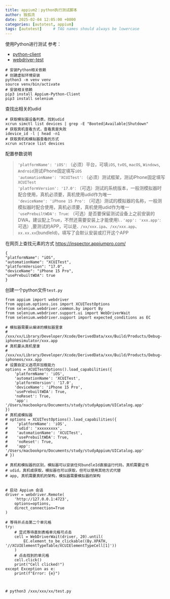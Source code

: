 ```yaml
---
title: appium2：python执行测试脚本
author: 独孤流
date: 2025-02-04 12:05:00 +0800
categories: [autotest, appium]
tags: [autotest]     # TAG names should always be lowercase
---
```


使用Python进行测试
参考：
- [python-client](https://github.com/appium/python-client)
- [webdriver-test](https://github.com/appium/python-client/tree/master/test/unit/webdriver)

```
# 安装Python相关依赖
# 创建虚拟环境安装
python3 -m venv venv
source venv/bin/activate
# 安装相关依赖
pip3 install Appium-Python-Client
pip3 install selenium
```

查找出相关的udid
```
# 获取模拟器设备列表，找到udid
xcrun simctl list devices | grep -E "Booted|Available|Shutdown"
# 获取真机查看方式，查看真是失败
idevice_id -l | head -n1
# 获取真机和模拟器查看的方式
xcrun xctrace list devices
```



配置参数说明
> `'platformName': 'iOS'`: （必须）平台，可填`iOS`, `tvOS`, `macOS`, `Windows`, `Android`测试iPhone固定填写`iOS`\
> `'automationName': 'XCUITest'`: （必须）测试框架，测试iPhone固定填写`XCUITest`\
> `'platformVersion': '17.0'`: （可选）测试的系统版本，一般测模拟器时配合使用，真机必须要，真机使用udid作为唯一\
> `'deviceName': 'iPhone 15 Pro'`: （可选）测试的模拟器的名称，一般测模拟器时配合使用，真机必须要，真机使用udid作为唯一\
> `'usePrebuiltWDA': True`: （可选）是否要保留测试设备上之前安装的DWA，建议配上True，不然还需要安装上才能使用\ .
> `'app': 'xxx.app'`: 可选）,要测试的APP，可以是`、/xx/xxx.ipa`、`/xx/xxx.app`、`xx.xx.xx`(bundleId)，填写了会默认安装或打开这个APP

在网页上查找元素的方式
https://inspector.appiumpro.com/
```
{
"platformName": "iOS",
"automationName": "XCUITest",
"platformVersion": "17.0",
"deviceName": "iPhone 15 Pro",
"usePrebuiltWDA": true
}
```


创建一个python文件`test.py`
```
from appium import webdriver
from appium.options.ios import XCUITestOptions
from selenium.webdriver.common.by import By
from selenium.webdriver.support.ui import WebDriverWait
from selenium.webdriver.support import expected_conditions as EC

# 模拟器需要从编译的模拟器里拿
# /xxx/xx/Library/Developer/Xcode/DerivedData/xxx/Build/Products/Debug-iphonesimulator/xxx.app
# 真机要从真机里拿
# /xxx/xx/Library/Developer/Xcode/DerivedData/xxx/Build/Products/Debug-iphoneos/xxx.app
# 设置自定义选项并加载能力
options = XCUITestOptions().load_capabilities({
    'platformName': 'iOS',
    'automationName': 'XCUITest',
    'platformVersion': '17.0',
    'deviceName': 'iPhone 15 Pro',
    'usePrebuiltWDA': True,
    'noReset': True,
    'app': '/Users/macbookpro/Documents/study/studyAppium/UICatalog.app'
})
# 真机或模拟器
# options = XCUITestOptions().load_capabilities({
#    'platformName': 'iOS',
#    'udid': 'xxxxxxxxx',
#    'automationName': 'XCUITest',
#    'usePrebuiltWDA': True,
#    'noReset': True,
#    'app': '/Users/macbookpro/Documents/study/studyAppium/UICatalog.app'
# })

# 真机和模拟器的区别，模拟器可以安装任何bundleId直接运行代码，真机需要证书
# udid，真机或获取，模拟器也可以获取，但可以使用其他方式代替
# app, 真机需要真机的架构，模拟器需要模拟器的架构


# 启动 Appium 会话
driver = webdriver.Remote(
    'http://127.0.0.1:4723',
    options=options,
    direct_connection=True
)

# 等待并点击第二个单元格
try:
    # 显式等待直到表格单元格可点击
    cell = WebDriverWait(driver, 20).until(
        EC.element_to_be_clickable((By.XPATH, '//XCUIElementTypeTable/XCUIElementTypeCell[1]'))
    )
    # 点击找到的单元格
    cell.click()
    print("Cell clicked!")
except Exception as e:
    print(f"Error: {e}")



# python3 /xxx/xxx/xx/test.py

```
